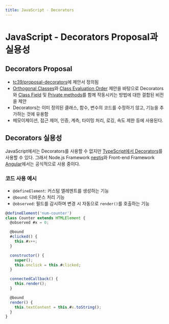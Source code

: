 ```yaml
---
title: JavaScript - Decorators
---
```


# JavaScript - Decorators Proposal과 실용성
## Decorators Proposal
- [tc39/proposal-decorators](https://github.com/tc39/proposal-decorators)에 제안서 정의됨
- [Orthogonal Classes](https://github.com/erights/Orthogonal-Classes)와 [Class Evaluation Order](https://onedrive.live.com/view.aspx?resid=A7BBCE1FC8EE16DB!442046&app=PowerPoint&authkey=!AEeXmhZASk50KjA) 제안을 바탕으로 Decorators와 [Class Field](https://tc39.github.io/proposal-class-fields/) 및 [Private methods](https://github.com/tc39/proposal-private-methods)를 함께 작동시키는 방법에 대한 결합된 비전을 제안
- Decorators는 이미 정의된 클래스, 함수, 변수의 코드를 수정하기 않고, 기능을 추가하는 것에 유용함
- 메모이제이션, 접근 제어, 인증, 계측, 타이밍 처리, 로깅, 속도 제한 등에 사용된다.

## Decorators 실용성
JavaScript에서는 Decorators를 사용할 수 없지만 [TypeScript에서 Decorators](https://www.typescriptlang.org/docs/handbook/decorators.html)를 사용할 수 있다.
그래서 Node.js Framework [nestjs](https://docs.nestjs.com/controllers)와 Front-end Framework [Angular](https://angular.kr/guide/what-is-angular)에서는 공식적으로 사용 중이다.

### 코드 사용 예시
- `@defineElement`: 커스텀 엘레멘트를 생성하는 기능
- `@bound`: 디바운스 처리 기능
- `@observed`: 필드를 감시하며 변경 시 자동으로 `render()`를 호출하는 기능
```js
@defineElement('num-counter')
class Counter extends HTMLElement {
  @observed #x = 0;

  @bound
  #clicked() {
    this.#x++;
  }

  constructor() {
    super();
    this.onclick = this.#clicked;
  }

  connectedCallback() {
    this.render();
  }

  @bound
  render() {
    this.textContent = this.#x.toString();
  }
}
```
